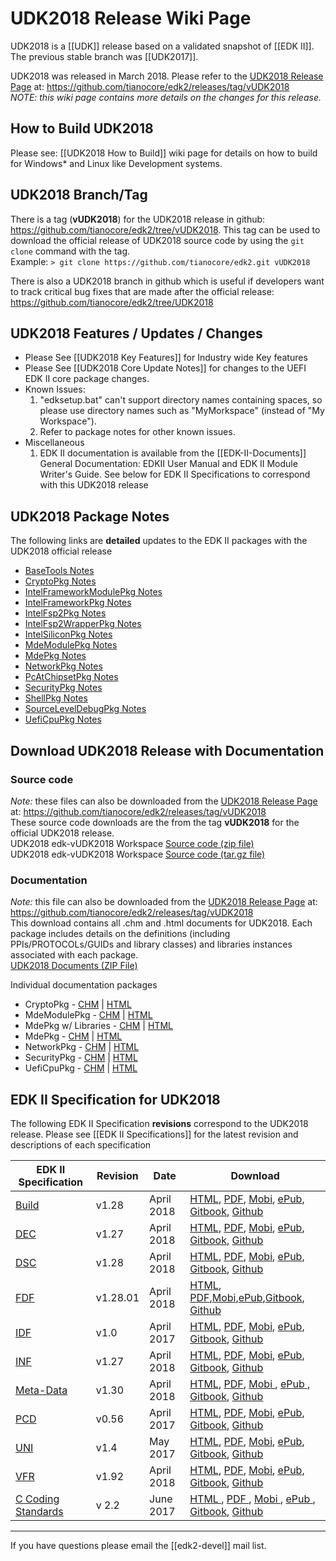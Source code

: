 # UDK2018 Release Wiki Page

UDK2018 is a [[UDK]] release based on a validated snapshot of [[EDK II]]. The previous stable branch was [[UDK2017]].

UDK2018 was released in March 2018. Please refer to the [UDK2018 Release Page](https://github.com/tianocore/edk2/releases/tag/vUDK2018) at: 
https://github.com/tianocore/edk2/releases/tag/vUDK2018 <br>
_NOTE: this wiki page contains more details on the changes for this release._


## How to Build UDK2018

Please see: [[UDK2018 How to Build]] wiki page for details on how to build for Windows* and Linux like Development systems.


## UDK2018 Branch/Tag

There is a tag (**vUDK2018**) for the UDK2018 release in github:
https://github.com/tianocore/edk2/tree/vUDK2018.  This tag can be used to download the official release of UDK2018 source code by using the `git clone` command with the tag. <br>
Example: `> git clone https://github.com/tianocore/edk2.git vUDK2018`


There is also a UDK2018 branch in github which is useful if developers want to track critical bug fixes that are made after the official release:
https://github.com/tianocore/edk2/tree/UDK2018


## UDK2018 Features / Updates / Changes
* Please See [[UDK2018 Key Features]] for Industry wide Key features
* Please See [[UDK2018 Core Update Notes]] for changes to the UEFI EDK II core package changes.
* Known Issues:
  1.  "edksetup.bat" can't support directory names containing spaces, so please
    use directory names such as "MyMorkspace" (instead of "My Workspace").
  2.  Refer to package notes for other known issues.
* Miscellaneous
  1.  EDK II documentation is available from the [[EDK-II-Documents]]
    General Documentation: EDKII User Manual and EDK II Module Writer's Guide. See below for EDK II Specifications to correspond with this UDK2018 release
 

## UDK2018 Package Notes
The following links are **detailed** updates to the EDK II packages with the UDK2018 official release <BR>
* [BaseTools Notes]( https://github.com/tianocore-docs/Docs/blob/master/UDK/UDK2018/BaseToolsNotes.md)
* [CryptoPkg Notes](https://github.com/tianocore-docs/Docs/blob/master/UDK/UDK2018/CryptoPkgNotes.md)
* [IntelFrameworkModulePkg Notes]( https://github.com/tianocore-docs/Docs/blob/master/UDK/UDK2018/IntelFrameworkModulePkgNotes.md)
* [IntelFrameworkPkg Notes]( https://github.com/tianocore-docs/Docs/blob/master/UDK/UDK2018/IntelFrameworkPkgNotes.md)
* [IntelFsp2Pkg Notes]( https://github.com/tianocore/edk2/blob/UDK2018/IntelFsp2Pkg/Readme.md)
* [IntelFsp2WrapperPkg Notes](https://github.com/tianocore-docs/Docs/blob/master/UDK/UDK2018/IntelFsp2WrapperPkgNotes.md)
* [IntelSiliconPkg Notes]( https://github.com/tianocore-docs/Docs/blob/master/UDK/UDK2018/IntelSiliconPkgNotes.md)
* [MdeModulePkg Notes]( https://github.com/tianocore-docs/Docs/blob/master/UDK/UDK2018/MdeModulePkgNotes.md)
* [MdePkg Notes]( https://github.com/tianocore-docs/Docs/blob/master/UDK/UDK2018/MdePkgNotes.md)
* [NetworkPkg Notes]( https://github.com/tianocore-docs/Docs/blob/master/UDK/UDK2018/NetworkPkgNotes.md)
* [PcAtChipsetPkg Notes]( https://github.com/tianocore-docs/Docs/blob/master/UDK/UDK2018/PcAtChipsetPkgNotes.md)
* [SecurityPkg Notes]( https://github.com/tianocore-docs/Docs/blob/master/UDK/UDK2018/SecurityPkgNotes.md)
* [ShellPkg Notes]( https://github.com/tianocore-docs/Docs/blob/master/UDK/UDK2018/ShellPkgNotes.md)
* [SourceLevelDebugPkg Notes]( https://github.com/tianocore-docs/Docs/blob/master/UDK/UDK2018/SourceLevelDebugPkgNotes.md)
* [UefiCpuPkg Notes]( https://github.com/tianocore-docs/Docs/blob/master/UDK/UDK2018/UefiCpuPkgNotes.md)





## Download  UDK2018 Release with Documentation


### Source code 
_Note:_ these files can also be downloaded from the [UDK2018 Release Page](https://github.com/tianocore/edk2/releases/tag/vUDK2018) at: https://github.com/tianocore/edk2/releases/tag/vUDK2018 <br>
These source code downloads are the from the tag **vUDK2018** for the official UDK2018 release. <br>
UDK2018 edk-vUDK2018 Workspace [Source code (zip file)](https://github.com/tianocore/edk2/archive/vUDK2018.zip ) <BR>
UDK2018 edk-vUDK2018 Workspace [Source code (tar.gz file)](https://github.com/tianocore/edk2/archive/vUDK2018.tar.gz ) 

### Documentation
_Note:_ this file can also be downloaded from the [UDK2018 Release Page](https://github.com/tianocore/edk2/releases/tag/vUDK2018) at: https://github.com/tianocore/edk2/releases/tag/vUDK2018 <br>
This download contains all .chm and .html documents for UDK2018. Each package includes details on the definitions (including PPIs/PROTOCOLs/GUIDs and library classes) and libraries instances associated with each package. <br>
[UDK2018 Documents (ZIP File)]( https://github.com/tianocore/edk2/releases/download/vUDK2018/UDK2018.Documents.zip)  

Individual documentation packages
* CryptoPkg - [CHM](https://github.com/tianocore-docs/Docs/raw/master/UDK/UDK2018/CryptoPkg%20Document.chm) | [HTML](https://github.com/tianocore-docs/Docs/raw/master/UDK/UDK2018/CryptoPkg%20Document.zip)
* MdeModulePkg - [CHM](https://github.com/tianocore-docs/Docs/raw/master/UDK/UDK2018/MdeModulePkg%20Document.chm) | [HTML](https://github.com/tianocore-docs/Docs/raw/master/UDK/UDK2018/MdeModulePkg%20Document.zip)
* MdePkg w/ Libraries - [CHM](https://github.com/tianocore-docs/Docs/raw/master/UDK/UDK2018/MdePkg%20Document%20With%20Libraries.chm) | [HTML](https://github.com/tianocore-docs/Docs/raw/master/UDK/UDK2018/MdePkg%20Document%20With%20Libraries.zip)
* MdePkg - [CHM](https://github.com/tianocore-docs/Docs/raw/master/UDK/UDK2018/MdePkg%20Document.chm) | [HTML](https://github.com/tianocore-docs/Docs/raw/master/UDK/UDK2018/MdePkg%20Document.zip)
* NetworkPkg - [CHM](https://github.com/tianocore-docs/Docs/raw/master/UDK/UDK2018/NetworkPkg%20Document%20With%20Modules.chm) | [HTML](https://github.com/tianocore-docs/Docs/raw/master/UDK/UDK2018/NetworkPkg%20Document%20With%20Modules.zip)
* SecurityPkg - [CHM](https://github.com/tianocore-docs/Docs/raw/master/UDK/UDK2018/SecurityiPkg%20Document%20With%20Modules.chm) | [HTML](https://github.com/tianocore-docs/Docs/raw/master/UDK/UDK2018/SecurityiPkg%20Document%20With%20Modules.zip)
* UefiCpuPkg - [CHM](https://github.com/tianocore-docs/Docs/blob/master/UDK/UDK2018/UefiCpuPkg%20Document.chm) | [HTML](https://github.com/tianocore-docs/Docs/blob/master/UDK/UDK2018/UefiCpuPkg%20Document.zip)

## EDK II Specification for UDK2018
The following EDK II Specification **revisions** correspond to the UDK2018 release. Please
see [[EDK II Specifications]] for the latest revision and descriptions of each specification



| EDK II Specification | Revision  | Date | Download |
| ---------------------| --------- | ---- |---------------------------------------------|
|[Build](EDK-II-Specifications#build)         |v1.28   | April 2018 |[HTML](https://edk2-docs.gitbooks.io/edk-ii-build-specification/content/v/release/1.28/),                       [PDF](https://www.gitbook.com/download/pdf/book/edk2-docs/edk-ii-build-specification/v/release/1.28), [Mobi](https://www.gitbook.com/download/mobi/book/edk2-docs/edk-ii-build-specification/v/release/1.28), [ePub](https://www.gitbook.com/download/epub/book/edk2-docs/edk-ii-build-specification/v/release/1.28), [Gitbook](https://www.gitbook.com/book/edk2-docs/edk-ii-build-specification),       [Github ](https://github.com/tianocore-docs/edk2-BuildSpecification/tree/release/1.28) |
|[DEC](EDK-II-Specifications#dec)             |v1.27   | April 2018 |[HTML](https://edk2-docs.gitbooks.io/edk-ii-dec-specification/content/v/release/1.27/),                         [PDF](https://www.gitbook.com/download/pdf/book/edk2-docs/edk-ii-dec-specification/v/release/1.27),   [Mobi](https://www.gitbook.com/download/mobi/book/edk2-docs/edk-ii-dec-specification/v/release/1.27),   [ePub](https://www.gitbook.com/download/epub/book/edk2-docs/edk-ii-dec-specification/v/release/1.27),   [Gitbook](https://www.gitbook.com/book/edk2-docs/edk-ii-dec-specification),         [Github ](https://github.com/tianocore-docs/edk2-DecSpecification/tree/release/1.27)   |
|[DSC](EDK-II-Specifications#dsc)             |v1.28   | April 2018 |[HTML](https://edk2-docs.gitbooks.io/edk-ii-dsc-specification/content/v/release/1.28/),                         [PDF](https://www.gitbook.com/download/pdf/book/edk2-docs/edk-ii-dsc-specification/v/release/1.28),   [Mobi](https://www.gitbook.com/download/mobi/book/edk2-docs/edk-ii-dsc-specification/v/release/1.28),   [ePub](https://www.gitbook.com/download/epub/book/edk2-docs/edk-ii-dsc-specification/v/release/1.28),   [Gitbook](https://www.gitbook.com/book/edk2-docs/edk-ii-dsc-specification/details), [Github ](https://github.com/tianocore-docs/edk2-DscSpecification/tree/release/1.28)   |
|[FDF](EDK-II-Specifications#fdf)             |v1.28.01| April 2018 |[HTML](https://edk2-docs.gitbooks.io/edk-ii-fdf-specification/content/v/release/1.28.01/),                      [PDF](https://www.gitbook.com/download/pdf/book/edk2-docs/edk-ii-fdf-specification/v/release/1.28.01),[Mobi](https://www.gitbook.com/download/mobi/book/edk2-docs/edk-ii-fdf-specification/v/release/1.28.01),[ePub](https://www.gitbook.com/download/epub/book/edk2-docs/edk-ii-fdf-specification/v/release/1.28.01),[Gitbook](https://www.gitbook.com/book/edk2-docs/edk-ii-fdf-specification),         [Github ](https://github.com/tianocore-docs/edk2-FdfSpecification/tree/release/1.28.01)|
|[IDF](EDK-II-Specifications#idf)             |v1.0    | April 2017 |[HTML](https://edk2-docs.gitbooks.io/edk-ii-idf-specification/content/v/release/1.00/),                         [PDF](https://www.gitbook.com/download/pdf/book/edk2-docs/edk-ii-idf-specification/v/release/1.00),   [Mobi](https://www.gitbook.com/download/mobi/book/edk2-docs/edk-ii-idf-specification/v/release/1.00),   [ePub](https://www.gitbook.com/download/epub/book/edk2-docs/edk-ii-idf-specification/v/release/1.00),   [Gitbook](https://www.gitbook.com/book/edk2-docs/edk-ii-idf-specification),         [Github ](https://github.com/tianocore-docs/edk2-IdfSpecification/tree/release/1.00)   |
|[INF](EDK-II-Specifications#inf)             |v1.27   | April 2018 |[HTML](https://edk2-docs.gitbooks.io/edk-ii-inf-specification/content/v/release/1.27/),                         [PDF](https://www.gitbook.com/download/pdf/book/edk2-docs/edk-ii-inf-specification/v/release/1.27),   [Mobi](https://www.gitbook.com/download/mobi/book/edk2-docs/edk-ii-inf-specification/v/release/1.27),   [ePub](https://www.gitbook.com/download/epub/book/edk2-docs/edk-ii-inf-specification/v/release/1.27),   [Gitbook](https://www.gitbook.com/book/edk2-docs/edk-ii-inf-specification),         [Github ](https://github.com/tianocore-docs/edk2-InfSpecification/tree/release/1.27)   |
|[Meta-Data](EDK-II-Specifications#meta-data) |v1.30   | April 2018 |[HTML](https://edk2-docs.gitbooks.io/edk-ii-meta-data-expression-syntax-specification/content/v/release/1.30/), [PDF](https://www.gitbook.com/download/pdf/book/edk2-docs/edk-ii-meta-data-expression-syntax-specification/v/release/1.30), [Mobi   ](https://www.gitbook.com/download/mobi/book/edk2-docs/edk-ii-meta-data-expression-syntax-specification/v/release/1.30), [ePub   ](https://www.gitbook.com/download/epub/book/edk2-docs/edk-ii-meta-data-expression-syntax-specification/v/release/1.30), [Gitbook](https://www.gitbook.com/book/edk2-docs/edk-ii-meta-data-expression-syntax-specification), [Github ](https://github.com/tianocore-docs/edk2-MetaDataExpressionSyntaxSpecification/tree/release/1.30) |
|[PCD](EDK-II-Specifications#pcd)             |v0.56   | April 2017 |[HTML](https://edk2-docs.gitbooks.io/edk-ii-pcd-specification/content/v/release/0.56/),                         [PDF](https://www.gitbook.com/download/pdf/book/edk2-docs/edk-ii-pcd-specification/v/release/0.56),   [Mobi](https://www.gitbook.com/download/mobi/book/edk2-docs/edk-ii-pcd-specification/v/release/0.56),   [ePub](https://www.gitbook.com/download/epub/book/edk2-docs/edk-ii-pcd-specification/v/release/0.56),   [Gitbook](https://www.gitbook.com/book/edk2-docs/edk-ii-pcd-specification),         [Github ](https://github.com/tianocore-docs/edk2-PcdSpecification/tree/release/0.56)   |
|[UNI](EDK-II-Specifications#uni)             |v1.4    | May 2017   |[HTML](https://edk2-docs.gitbooks.io/edk-ii-uni-specification/content/v/release/1.40/),                         [PDF](https://www.gitbook.com/download/pdf/book/edk2-docs/edk-ii-uni-specification/v/release/1.40),   [Mobi](https://www.gitbook.com/download/mobi/book/edk2-docs/edk-ii-uni-specification/v/release/1.40),   [ePub](https://www.gitbook.com/download/epub/book/edk2-docs/edk-ii-uni-specification/v/release/1.40),   [Gitbook](https://www.gitbook.com/book/edk2-docs/edk-ii-uni-specification),         [Github ](https://github.com/tianocore-docs/edk2-UniSpecification/tree/release/1.40)   |
|[VFR](EDK-II-Specifications#vfr)             |v1.92   | April 2018 |[HTML](https://edk2-docs.gitbooks.io/edk-ii-vfr-specification/content/v/release/1.92/),                         [PDF](https://www.gitbook.com/download/pdf/book/edk2-docs/edk-ii-vfr-specification/v/release/1.92),   [Mobi](https://www.gitbook.com/download/mobi/book/edk2-docs/edk-ii-vfr-specification/v/release/1.92),   [ePub](https://www.gitbook.com/download/epub/book/edk2-docs/edk-ii-vfr-specification/v/release/1.92),   [Gitbook](https://www.gitbook.com/book/edk2-docs/edk-ii-vfr-specification),         [Github ](https://github.com/tianocore-docs/edk2-VfrSpecification/tree/release/1.92)   |
|[C Coding Standards](EDK-II-Specifications#c-coding-standards) | v 2.2 | June 2017 | [HTML   ](https://edk2-docs.gitbooks.io/edk-ii-c-coding-standards-specification/content/v/release/2.20/), [PDF    ](https://www.gitbook.com/download/pdf/book/edk2-docs/edk-ii-c-coding-standards-specification/v/release/2.20), [Mobi   ](https://www.gitbook.com/download/mobi/book/edk2-docs/edk-ii-c-coding-standards-specification/v/release/2.20), [ePub   ](https://www.gitbook.com/download/epub/book/edk2-docs/edk-ii-c-coding-standards-specification/v/release/2.20), [Gitbook](https://www.gitbook.com/book/edk2-docs/edk-ii-c-coding-standards-specification), [Github ](https://github.com/tianocore-docs/edk2-CCodingStandardsSpecification/tree/release/2.20)|


***

If you have questions please email the [[edk2-devel]] mail list.
